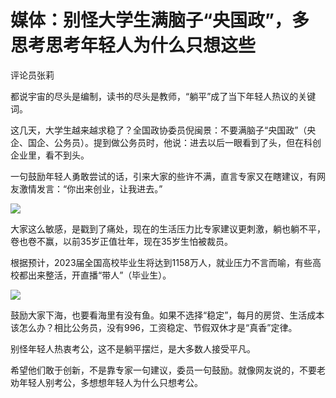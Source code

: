 # 媒体：别怪大学生满脑子“央国政”，多思考思考年轻人为什么只想这些

评论员张莉

都说宇宙的尽头是编制，读书的尽头是教师，“躺平”成了当下年轻人热议的关键词。

这几天，大学生越来越求稳了？全国政协委员倪闽景：不要满脑子“央国政”（央企、国企、公务员）。提到做公务员时，他说：进去以后一眼看到了头，但在科创企业里，看不到头。

一句鼓励年轻人勇敢尝试的话，引来大家的些许不满，直言专家又在瞎建议，有网友激情发言：“你出来创业，让我进去。”

![](https://inews.gtimg.com/om_bt/O-avL9n_BfH_1ZHUQOVhbuxs0dnteNUAWvBQUcJxzH2ZAAA/1000)

大家这么敏感，是戳到了痛处，现在的生活压力比专家建议更刺激，躺也躺不平，卷也卷不赢，以前35岁正值壮年，现在35岁生怕被裁员。

根据预计，2023届全国高校毕业生将达到1158万人，就业压力不言而喻，有些高校都出来整活，开直播“带人”（毕业生）。

![](https://inews.gtimg.com/om_bt/OMjXkeJCqvpyJ9_wVViYBw_A2FoHCDNzoBD13HtVr7WakAA/1000)

鼓励大家下海，也要看海里有没有鱼。如果不选择“稳定”，每月的房贷、生活成本该怎么办？相比公务员，没有996，工资稳定、节假双休才是“真香”定律。

别怪年轻人热衷考公，这不是躺平摆烂，是大多数人接受平凡。

希望他们敢于创新，不是靠专家一句建议，委员一句鼓励。就像网友说的，不要老劝年轻人别考公，多想想年轻人为什么只想考公。

